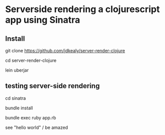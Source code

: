 # Serverside rendering a clojurescript app using Sinatra

## Install

  git clone https://github.com/jdkealy/server-render-clojure

  cd server-render-clojure

  lein uberjar

## testing server-side rendering

cd sinatra

bundle install

bundle exec ruby app.rb

see "hello world" / be amazed


